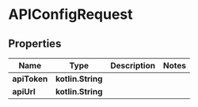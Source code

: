 
# APIConfigRequest

## Properties
Name | Type | Description | Notes
------------ | ------------- | ------------- | -------------
**apiToken** | **kotlin.String** |  | 
**apiUrl** | **kotlin.String** |  | 



